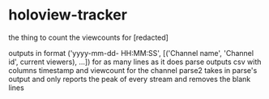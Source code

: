 # holoview-tracker

the thing to count the viewcounts for [redacted]

outputs in format ('yyyy-mm-dd- HH:MM:SS', [('Channel name', 'Channel id', current viewers), ...]) for as many lines as it does
parse outputs csv with columns timestamp and viewcount for the channel
parse2 takes in parse's output and only reports the peak of every stream and removes the blank lines
